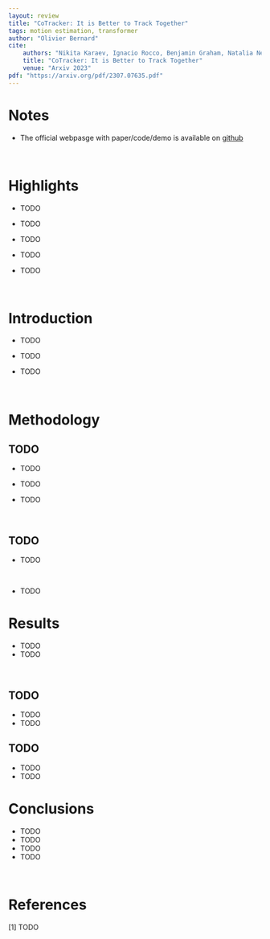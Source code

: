 ```yaml
---
layout: review
title: "CoTracker: It is Better to Track Together"
tags: motion estimation, transformer
author: "Olivier Bernard"
cite:
    authors: "Nikita Karaev, Ignacio Rocco, Benjamin Graham, Natalia Neverova, Andrea Vedaldi, Christian Rupprecht"
    title: "CoTracker: It is Better to Track Together"
    venue: "Arxiv 2023"
pdf: "https://arxiv.org/pdf/2307.07635.pdf"
---
```


# Notes

* The official webpasge with paper/code/demo  is available on [github](https://co-tracker.github.io/) 

&nbsp;

# Highlights

* TODO
* TODO
* TODO

* TODO
* TODO

&nbsp;

# Introduction

* TODO

* TODO 

* TODO

&nbsp;

# Methodology

## TODO

* TODO

* TODO 

* TODO

&nbsp;

## TODO

* TODO

&nbsp;

* TODO


# Results

* TODO
* TODO

&nbsp;

## TODO

* TODO
* TODO

## TODO

* TODO
* TODO

# Conclusions

* TODO
* TODO
* TODO
* TODO

&nbsp;

# References
\[1\] TODO




